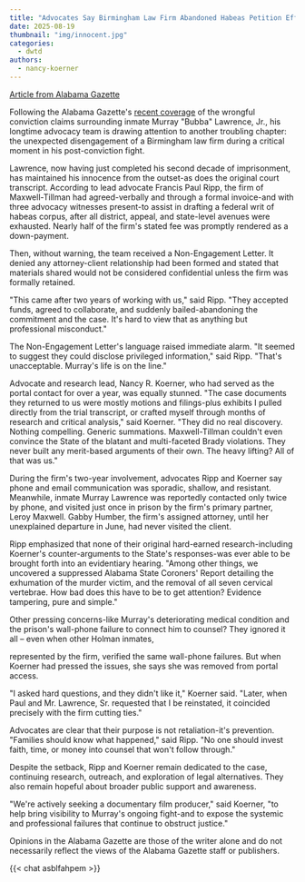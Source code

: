 ```yaml
---
title: "Advocates Say Birmingham Law Firm Abandoned Habeas Petition Effort Midstream"
date: 2025-08-19
thumbnail: "img/innocent.jpg"
categories: 
  - dwtd
authors: 
  - nancy-koerner
---
```


<a href="https://www.alabamagazette.com/story/2025/08/12/opinion/advocates-say-birmingham-law-firm-abandoned-habeas-petition-effort-midstream/7652.html">Article from Alabama Gazette</a>

Following the Alabama Gazette's <a href="https://www.alabamagazette.com/story/2025/07/15/news/the-murray-lawrence-case-a-deepening-controversy-in-baldwin-county/7273.html">recent coverage</a> of the wrongful conviction claims surrounding inmate Murray "Bubba" Lawrence, Jr., his longtime advocacy team is drawing attention to another troubling chapter: the unexpected disengagement of a Birmingham law firm during a critical moment in his post-conviction fight.

Lawrence, now having just completed his second decade of imprisonment, has maintained his innocence from the outset-as does the original court transcript. According to lead advocate Francis Paul Ripp, the firm of Maxwell-Tillman had agreed-verbally and through a formal invoice-and with three advocacy witnesses present-to assist in drafting a federal writ of habeas corpus, after all district, appeal, and state-level avenues were exhausted. Nearly half of the firm's stated fee was promptly rendered as a down-payment.

Then, without warning, the team received a Non-Engagement Letter. It denied any attorney-client relationship had been formed and stated that materials shared would not be considered confidential unless the firm was formally retained.

"This came after two years of working with us," said Ripp. "They accepted funds, agreed to collaborate, and suddenly bailed-abandoning the commitment and the case. It's hard to view that as anything but professional misconduct."

The Non-Engagement Letter's language raised immediate alarm. "It seemed to suggest they could disclose privileged information," said Ripp. "That's unacceptable. Murray's life is on the line."

Advocate and research lead, Nancy R. Koerner, who had served as the portal contact for over a year, was equally stunned. "The case documents they returned to us were mostly motions and filings-plus exhibits I pulled directly from the trial transcript, or crafted myself through months of research and critical analysis," said Koerner. "They did no real discovery. Nothing compelling. Generic summations. Maxwell-Tillman couldn't even convince the State of the blatant and multi-faceted Brady violations. They never built any merit-based arguments of their own. The heavy lifting? All of that was us."

During the firm's two-year involvement, advocates Ripp and Koerner say phone and email communication was sporadic, shallow, and resistant. Meanwhile, inmate Murray Lawrence was reportedly contacted only twice by phone, and visited just once in prison by the firm's primary partner, Leroy Maxwell. Gabby Humber, the firm's assigned attorney, until her unexplained departure in June, had never visited the client.

Ripp emphasized that none of their original hard-earned research-including Koerner's counter-arguments to the State's responses-was ever able to be brought forth into an evidentiary hearing. "Among other things, we uncovered a suppressed Alabama State Coroners' Report detailing the exhumation of the murder victim, and the removal of all seven cervical vertebrae. How bad does this have to be to get attention? Evidence tampering, pure and simple."

Other pressing concerns-like Murray's deteriorating medical condition and the prison's wall-phone failure to connect him to counsel? They ignored it all – even when other Holman inmates,

represented by the firm, verified the same wall-phone failures. But when Koerner had pressed the issues, she says she was removed from portal access.

"I asked hard questions, and they didn't like it," Koerner said. "Later, when Paul and Mr. Lawrence, Sr. requested that I be reinstated, it coincided precisely with the firm cutting ties."

Advocates are clear that their purpose is not retaliation-it's prevention. "Families should know what happened," said Ripp. "No one should invest faith, time, or money into counsel that won't follow through."

Despite the setback, Ripp and Koerner remain dedicated to the case, continuing research, outreach, and exploration of legal alternatives. They also remain hopeful about broader public support and awareness.

"We're actively seeking a documentary film producer," said Koerner, "to help bring visibility to Murray's ongoing fight-and to expose the systemic and professional failures that continue to obstruct justice."

Opinions in the Alabama Gazette are those of the writer alone and do not necessarily reflect the views of the Alabama Gazette staff or publishers.

{{< chat asblfahpem >}}